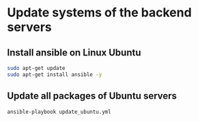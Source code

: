 # Update systems of the backend servers

## Install ansible on Linux Ubuntu

```sh
sudo apt-get update
sudo apt-get install ansible -y
```

## Update all packages of Ubuntu servers

```sh
ansible-playbook update_ubuntu.yml
```
